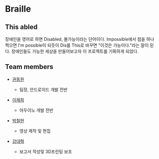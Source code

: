 # Braille
## This abled
장애인을 영어로 하면 Disabled, 불가능이라는 단어이다. Impossible에서 점을 하나 찍으면 I'm possible이 되듯이 Dis를 This로 바꾸면 "이것은 가능이다."라는 말이 된다. 장애인들도 가능한 세상을 만들어보고자 이 프로젝트를 기획하게 되었다.

## Team members
* [권동원](https://github.com/nicky8209)
	* 팀장, 안드로이드 개발 전반
  
* [이제희](https://github.com/MoonPhile)
	* 아두이노 개발 전반
  
* [박철현](https://github.com/1912-git)
	* 영상 제작 및 편집
  
* [강대혁](https://github.com/kangdeahyeok)
	* 보고서 작성및 3D프린팅 보조
  

